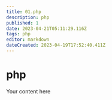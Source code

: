 ```yaml
---
title: 01.php
description: php
published: 1
date: 2023-04-21T05:11:29.116Z
tags: php
editor: markdown
dateCreated: 2023-04-19T17:52:40.411Z
---
```


# php
Your content here